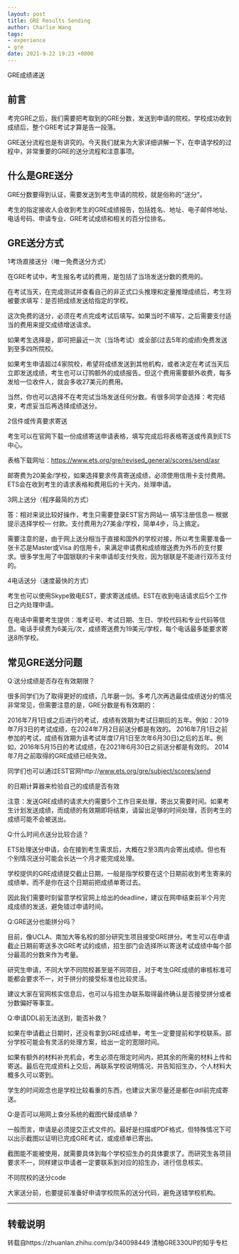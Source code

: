 ```yaml
---
layout: post
title: GRE Results Sending
author: Charlie Wang
tags:
- experience
- gre
date: 2021-9-22 19:23 +0800
---
```

GRE成绩递送


前言
----

考完GRE之后，我们需要把考取到的GRE分数，发送到申请的院校。学校成功收到成绩后，整个GRE考试才算是告一段落。

GRE送分流程也是有讲究的。今天我们就来为大家详细讲解一下，在申请学校的过程中，非常重要的GRE的送分流程和注意事项。



什么是GRE送分
-----

GRE分数要得到认证，需要发送到考生申请的院校，就是俗称的“送分”。



考生的指定接收人会收到考生的GRE成绩报告，包括姓名、地址、电子邮件地址、电话号码、申请专业、GRE考试成绩和相关的百分位排名。



GRE送分方式
------

1考场直接送分（唯一免费送分方式）

在GRE考试中，考生报名考试的费用，是包括了当场发送分数的费用的。

在考试当天，在完成测试并查看自己的非正式口头推理和定量推理成绩后，考生将被要求填写：是否把成绩发送给指定的学校。

这次免费的送分，必须在考点完成考试后填写。如果当时不填写，之后需要支付适当的费用来提交成绩增送请求。

如果考生选择是，即可把最近一次（当场考试）或全部(过去5年的成绩)免费发送到至多四所院校。

如果考生申请超过4家院校，希望将成绩发送到其他机构，或者决定在考试当天后立即发送成绩，考生也可以订购额外的成绩报告。但这个费用需要额外收费，每多发给一位收件人，就会多收27美元的费用。

当然，你也可以选择不在考完试当场发送任何分数。有很多同学会选择：考完结束，考虑妥当后再选择成绩送分。



2信件或传真要求寄送

考生可以在官网下载一份成绩寄送申请表格，填写完成后将表格寄送或传真到ETS中心。

表格下载网址：https://www.ets.org/gre/revised_general/scores/send/asr

邮寄费为20美金/学校，如果选择要求传真寄送成绩，必须使用信用卡支付费用。ETS会在收到考生的请求表格和费用后的十天内，处理申请。



3网上送分（程序最简的方式）

答：相对来说比较好操作，考生只需要登录EST官方网站— 填写注册信息— 根据提示选择学校— 付款。支付费用为27美金/学校，简单4步，马上搞定。

需要注意的是，由于网上送分相当于直接和国外的学校对接，所以考生需要准备一张卡芯是Master或Visa 的信用卡，来满足申请费和成绩赠送费为外币的支付要求。很多学生用了中国银联的卡来申请却支付失败，因为银联是不能进行双币支付的。



4电话送分（速度最快的方式）

考生也可以使用Skype致电EST，要求寄送成绩。EST在收到电话请求后5个工作日之内处理申请。

在电话中需要考生提供：准考证号、考试日期、生日、学校代码和专业代码等信息。电话手续费为6美元/次，成绩寄送费为19美元/学校，每个电话最多能要求寄送8所学校。



常见GRE送分问题
------

Q:送分成绩是否存在有效期限？



很多同学们为了取得更好的成绩，几年磨一剑。多考几次再选最佳成绩送分的情况非常常见，但需要注意的是，GRE分数是有有效期的：

2016年7月1日或之后进行的考试，成绩有效期为考试日期后的五年。例如：2019年7月3日的考试成绩，在2024年7月2日前送分都是有效的。
2016年7月1日之前参加的考试，成绩有效期为该考试年度(7月1日至次年6月30日)之后的五年。例如，2016年5月15日的考试成绩，在2021年6月30日之前送分都是有效的。
2014年7月之前取得的GRE成绩已经失效。


同学们也可以通过EST官网http://www.ets.org/gre/subject/scores/send

的日期计算器来检验自己的成绩是否有效


注意：发送GRE成绩的请求大约需要5个工作日来处理，寄出又需要时间。如果考生计划发送成绩，而成绩的有效期即将结束，请留出足够的时间处理，否则考生的成绩可能不会被送出。



Q:什么时间点送分比较合适？



ETS处理送分申请，会在接到考生需求后，大概在2至3周内会寄出成绩。但也有个别情况送分可能会长达一个月才能完成处理。

学校提供的GRE成绩提交截止日期，一般是指学校要在这个日期前收到考生寄来的成绩单，而不是你在这个日期前把成绩单寄过去。

因此我们需要时刻留意学校官网上给出的deadline，建议在网申结束前半个月完成成绩的发送，避免错过申请时间。



Q:GRE送分也能拼分吗？



目前，像UCLA、南加大等名校的部分研究生项目接受GRE拼分。考生可以在申请截止日期前寄送多次GRE考试的成绩，招生部门会选择所以寄送考试成绩中每个部分最高的分数来作为考量。

研究生申请，不同大学不同院校甚至是不同项目，对于考生GRE成绩的审核标准可能都会要求不一，对于拼分的接受标准也比较灵活。

建议大家在官网核实信息后，也可以与招生办联系取得最终确认是否接受拼分或者分数偏好等事宜。



Q:申请DDL前无法送到，能否补救？



如果在申请截止日期时，还没有拿到GRE成绩单，考生一定要提前和学校联系。部分学校可能会有灵活的处理方案，给出一定的宽限时间。

如果有额外的材料补充机会，考生必须在限定时间内，把其余的所需的材料上传和寄送。最后在完成资料上交后，再联系学校说明情况，并告知招生办，个人材料大概多久可以寄到。

学生的时间观念也是学校比较看重的东西，也建议大家尽量还是都在ddl前完成寄送。



Q:是否可以用网上查分系统的截图代替成绩单？



一般而言，申请是必须提交正式文件的。最好是扫描或PDF格式，但特殊情况下可以出示截图以证明已完成GRE考试，或成绩单已寄出。

截图能不能被使用，就需要具体到每个学校招生办的具体要求了。而研究生各项目要求不一，同样建议申请者一定要联系到对应的招生办，进行信息核实。



不同院校的送分code

大家送分前，也要提前准备好申请学校院系的送分代码，避免送错学校机构。



----------

转载说明
----
转载自https://zhuanlan.zhihu.com/p/340098449 
清柚GRE330UP的知乎专栏

